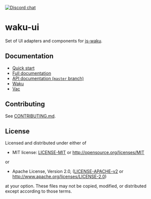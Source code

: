 [![Discord chat](https://img.shields.io/discord/1110799176264056863.svg?logo=discord&colorB=7289DA)](https://discord.waku.org)

# waku-ui

Set of UI adapters and components for [js-waku](https://github.com/waku-org/js-waku).

## Documentation

- [Quick start](https://docs.waku.org/guides/js-waku/quick-start)
- [Full documentation](https://docs.waku.org/guides/js-waku)
- [API documentation (`master` branch)](https://js.waku.org/)
- [Waku](https://waku.org/)
- [Vac](https://vac.dev/)

## Contributing

See [CONTRIBUTING.md](https://github.com/waku-org/js-waku/blob/master/CONTRIBUTING.md).

## License

Licensed and distributed under either of

- MIT license: [LICENSE-MIT](https://github.com/waku-org/js-waku/blob/master/LICENSE-MIT) or http://opensource.org/licenses/MIT

or

- Apache License, Version 2.0, ([LICENSE-APACHE-v2](https://github.com/waku-org/js-waku/blob/master/LICENSE-APACHE-v2) or http://www.apache.org/licenses/LICENSE-2.0)

at your option. These files may not be copied, modified, or distributed except according to those terms.
